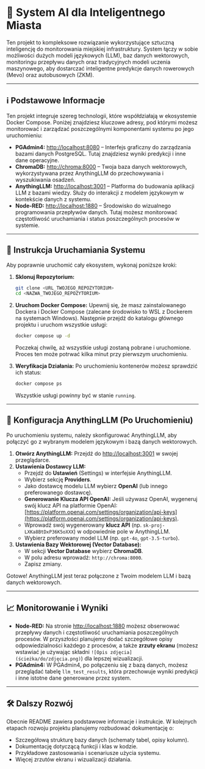 # 🤖 System AI dla Inteligentnego Miasta

Ten projekt to kompleksowe rozwiązanie wykorzystujące sztuczną inteligencję do monitorowania miejskiej infrastruktury. System łączy w sobie możliwości dużych modeli językowych (LLM), baz danych wektorowych, monitoringu przepływu danych oraz tradycyjnych modeli uczenia maszynowego, aby dostarczać inteligentne predykcje danych rowerowych (Mevo) oraz autobusowych (ZKM).

---

## ℹ️ Podstawowe Informacje

Ten projekt integruje szereg technologii, które współdziałają w ekosystemie Docker Compose. Poniżej znajdziesz kluczowe adresy, pod którymi możesz monitorować i zarządzać poszczególnymi komponentami systemu po jego uruchomieniu:

* **PGAdmin4:** [http://localhost:8080](http://localhost:8080) – Interfejs graficzny do zarządzania bazami danych PostgreSQL. Tutaj znajdziesz wyniki predykcji i inne dane operacyjne.
* **ChromaDB:** [http://chroma:8000](http://chroma:8000) – Twoja baza danych wektorowych, wykorzystywana przez AnythingLLM do przechowywania i wyszukiwania osadzeń.
* **AnythingLLM:** [http://localhost:3001](http://localhost:3001) – Platforma do budowania aplikacji LLM z bazami wiedzy. Służy do interakcji z modelem językowym w kontekście danych z systemu.
* **Node-RED:** [http://localhost:1880](http://localhost:1880) – Środowisko do wizualnego programowania przepływów danych. Tutaj możesz monitorować częstotliwość uruchamiania i status poszczególnych procesów w systemie.

---

## 🚀 Instrukcja Uruchamiania Systemu

Aby poprawnie uruchomić cały ekosystem, wykonaj poniższe kroki:

1.  **Sklonuj Repozytorium:**
    ```bash
    git clone <URL_TWOJEGO_REPOZYTORIUM>
    cd <NAZWA_TWOJEGO_REPOZYTORIUM>
    ```

2.  **Uruchom Docker Compose:**
    Upewnij się, że masz zainstalowanego Dockera i Docker Compose (zalecane środowisko to WSL z Dockerem na systemach Windows). Następnie przejdź do katalogu głównego projektu i uruchom wszystkie usługi:
    ```bash
    docker compose up -d
    ```
    Poczekaj chwilę, aż wszystkie usługi zostaną pobrane i uruchomione. Proces ten może potrwać kilka minut przy pierwszym uruchomieniu.

3.  **Weryfikacja Działania:**
    Po uruchomieniu kontenerów możesz sprawdzić ich status:
    ```bash
    docker compose ps
    ```
    Wszystkie usługi powinny być w stanie `running`.

---

## 🔑 Konfiguracja AnythingLLM (Po Uruchomieniu)

Po uruchomieniu systemu, należy skonfigurować AnythingLLM, aby połączyć go z wybranym modelem językowym i bazą danych wektorowych.

1.  **Otwórz AnythingLLM:** Przejdź do [http://localhost:3001](http://localhost:3001) w swojej przeglądarce.
2.  **Ustawienia Dostawcy LLM:**
    * Przejdź do **Ustawień** (Settings) w interfejsie AnythingLLM.
    * Wybierz sekcję **Providers**.
    * Jako dostawcę modelu LLM wybierz **OpenAI** (lub innego preferowanego dostawcę).
    * **Generowanie Klucza API OpenAI:** Jeśli używasz OpenAI, wygeneruj swój klucz API na platformie OpenAI: [https://platform.openai.com/settings/organization/api-keys](https://platform.openai.com/settings/organization/api-keys).
    * Wprowadź swój wygenerowany **klucz API** (np. `sk-proj-LXKa8BtDxP36K5oXXX`) w odpowiednie pole w AnythingLLM.
    * Wybierz preferowany model LLM (np. `gpt-4o`, `gpt-3.5-turbo`).
3.  **Ustawienia Bazy Wektorowej (Vector Database):**
    * W sekcji **Vector Database** wybierz **ChromaDB**.
    * W polu adresu wprowadź: `http://chroma:8000`.
    * Zapisz zmiany.

Gotowe! AnythingLLM jest teraz połączone z Twoim modelem LLM i bazą danych wektorowych.

---

## 📈 Monitorowanie i Wyniki

* **Node-RED:** Na stronie [http://localhost:1880](http://localhost:1880) możesz obserwować przepływy danych i częstotliwość uruchamiania poszczególnych procesów. W przyszłości planujemy dodać szczegółowe opisy odpowiedzialności każdego z procesów, a także **zrzuty ekranu** (możesz wstawiać je używając składni `![Opis zdjęcia](ścieżka/do/zdjęcia.png)`) dla lepszej wizualizacji.
* **PGAdmin4:** W PGAdmin4, po połączeniu się z bazą danych, możesz przeglądać tabelę `llm_test_results`, która przechowuje wyniki predykcji i inne istotne dane generowane przez system.

---

## 🛠️ Dalszy Rozwój

Obecnie README zawiera podstawowe informacje i instrukcje. W kolejnych etapach rozwoju projektu planujemy rozbudować dokumentację o:

* Szczegółową strukturę bazy danych (schematy tabel, opisy kolumn).
* Dokumentację dotyczącą funkcji i klas w kodzie.
* Przykładowe zastosowania i scenariusze użycia systemu.
* Więcej zrzutów ekranu i wizualizacji działania.

